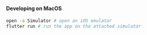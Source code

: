 #### Developing on MacOS

```bash
open -a Simulator # open an iOS emulator
flutter run # run the app on the attached simulator
```
